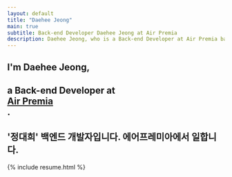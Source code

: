 ```yaml
---
layout: default
title: "Daehee Jeong"
main: true
subtitle: Back-end Developer Daehee Jeong at Air Premia
description: Daehee Jeong, who is a Back-end Developer at Air Premia based in Seoul, South Korea. | '정대희' 백엔드 개발자입니다. 에어프레미아에서 일합니다.
---
```

<div class="intro-animation">
<section class="explanation">
    <h1 class="intro">
    I'm Daehee Jeong,
    </h1>
    <h1 class="intro">a Back-end Developer at 
        <div class="intro-link">
            <a class="transition" href="https://airpremia.com/" target="_blank">
                Air Premia
            </a>
            <div class="underline-mask transition"></div>
            <div class="underline"></div>
        </div>.
    </h1>
    <h2 class="intro">'정대희' 백엔드 개발자입니다. 에어프레미아에서 일합니다.</h2>
</section>
</div>
{% include resume.html %}

